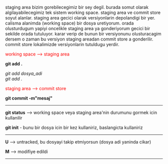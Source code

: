 staging area bizim gorebilecegimiz bir sey degil. burada somut olarak algilayabilecegimiz tek sistem working space. staging area ve commit store soyut alanlar. staging area gecici olarak versiyonlarin depolandigi bir yer. calisma alanimda (working space) bir dosya uretiyorum. orada olusturdugum yapiyi oncelikle staging area ya gonderiyorum gecici bir sekilde orada tutuluyor. karar verip de bunun bir versiyonunu olusturacagim dersem o zaman bu versiyon staging areadan commit store a gonderilir. commit store lokalimizde versiyonlarin tutuldugu yerdir.

<font color = 'red'>working space --> staging area </font>

**git add .**

*git add dosya_adi
<br />git add .*

<font color = 'red'>staging area --> commit store</font>

**git commit -m"mesaj"**

----------------------------

**git status** --> working space veya staging area'nin durumunu gormek icin kullanilir

**git init** - bunu bir dosya icin bir kez kullaniriz, baslangicta kullaniriz

---------------------------------------------------------

**U** --> untracked, bu dosyayi takip etmiyorsun (dosya adi yaninda cikar)

**M** --> modifiye edildi

--------------------------------------------------------